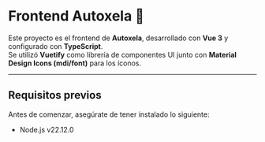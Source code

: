 # Frontend Autoxela 🚗

Este proyecto es el frontend de **Autoxela**, desarrollado con **Vue 3** y configurado con **TypeScript**.  
Se utilizó **Vuetify** como librería de componentes UI junto con **Material Design Icons (mdi/font)** para los íconos.

---

## Requisitos previos

Antes de comenzar, asegúrate de tener instalado lo siguiente:

- Node.js v22.12.0

